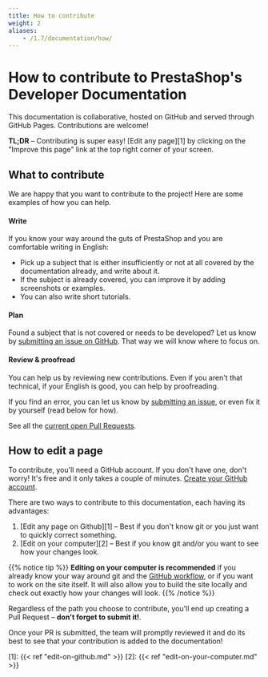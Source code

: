 ```yaml
---
title: How to contribute
weight: 2
aliases:
    - /1.7/documentation/how/
---
```


# How to contribute to PrestaShop's Developer Documentation

This documentation is collaborative, hosted on GitHub and served through GitHub Pages. Contributions are welcome!

**TL;DR** – Contributing is super easy! [Edit any page][1] by clicking on the "Improve this page" link at the top right corner of your screen.

## What to contribute

We are happy that you want to contribute to the project! Here are some examples of how you can help.

#### Write

If you know your way around the guts of PrestaShop and you are comfortable writing in English:

- Pick up a subject that is either insufficiently or not at all covered by the documentation already, and write about it.
- If the subject is already covered, you can improve it by adding screenshots or examples.
- You can also write short tutorials.

#### Plan

Found a subject that is not covered or needs to be developed? Let us know by [submitting an issue on GitHub](https://github.com/PrestaShop/docs/issues/new). That way we will know where to focus on.

#### Review & proofread

You can help us by reviewing new contributions. Even if you aren't that technical, if your English is good, you can help by proofreading.
 
If you find an error, you can let us know by [submitting an issue](https://github.com/PrestaShop/docs/issues/new), or even fix it by yourself (read below for how).
 
See all the [current open Pull Requests](https://github.com/PrestaShop/docs/pulls).

## How to edit a page
 
To contribute, you'll need a GitHub account. If you don't have one, don't worry! It's free and it only takes a couple of minutes. [Create your GitHub account](https://github.com/join).

There are two ways to contribute to this documentation, each having its advantages:

1. [Edit any page on Github][1] – Best if you don't know git or you just want to quickly correct something.
2. [Edit on your computer][2] – Best if you know git and/or you want to see how your changes look.

{{% notice tip %}}
**Editing on your computer is recommended** if you already know your way around git and the [GitHub workflow](https://guides.github.com/introduction/flow/), or if you want to work on the site itself. It will also allow you to build the site locally and check out exactly how your changes will look.
{{% /notice %}}

Regardless of the path you choose to contribute, you'll end up creating a Pull Request – **don't forget to submit it!**.

Once your PR is submitted, the team will promptly reviewed it and do its best to see that your contribution is added to the documentation!


[1]: {{< ref "edit-on-github.md" >}}
[2]: {{< ref "edit-on-your-computer.md" >}}
